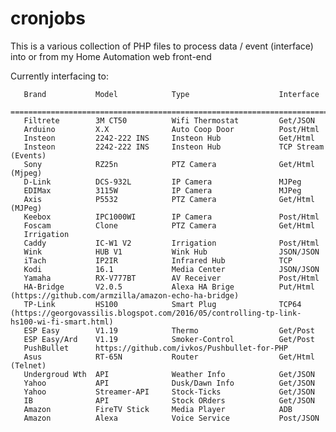 cronjobs
========

This is a various collection of PHP files to process data / event (interface) into or from my Home Automation web front-end

Currently interfacing to:

       Brand           Model            Type                    Interface                    
       ================================================================================
       Filtrete        3M CT50          Wifi Thermostat         Get/JSON
       Arduino         X.X              Auto Coop Door          Post/Html
       Insteon         2242-222 INS     Insteon Hub             Get/Html
       Insteon         2242-222 INS     Insteon Hub             TCP Stream (Events)
       Sony            RZ25n            PTZ Camera              Get/Html (Mjpeg)
       D-Link          DCS-932L         IP Camera               MJPeg
       EDIMax          3115W            IP Camera               MJPeg
       Axis            P5532            PTZ Camera              Get/Html (MJPeg)
       Keebox          IPC1000WI        IP Camera               Post/Html
       Foscam          Clone            PTZ Camera              Get/Html
       Irrigation
       Caddy           IC-W1 V2         Irrigation              Post/Html
       Wink            HUB V1           Wink Hub                JSON/JSON
       iTach           IP2IR            Infrared Hub            TCP
       Kodi            16.1             Media Center            JSON/JSON
       Yamaha          RX-V777BT        AV Receiver             Post/Html
       HA-Bridge       V2.0.5           Alexa HA Brige          Put/Html (https://github.com/armzilla/amazon-echo-ha-bridge)
       TP-Link         HS100            Smart Plug              TCP64 (https://georgovassilis.blogspot.com/2016/05/controlling-tp-link-hs100-wi-fi-smart.html)
       ESP Easy        V1.19            Thermo                  Get/Post
       ESP Easy/Ard    V1.19            Smoker-Control          Get/Post
       PushBullet      https://github.com/ivkos/Pushbullet-for-PHP
       Asus            RT-65N           Router                  Get/Html (Telnet)
       Undergroud Wth  API              Weather Info            Get/JSON
       Yahoo           API              Dusk/Dawn Info          Get/JSON
       Yahoo           Streamer-API     Stock-Ticks             Get/JSON
       IB              API              Stock ORders            Get/JSON
       Amazon          FireTV Stick     Media Player            ADB
       Amazon          Alexa            Voice Service           Post/JSON
